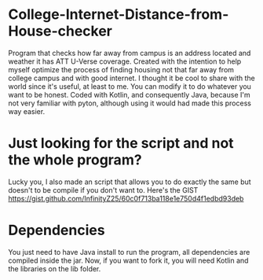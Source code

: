 # College-Internet-Distance-from-House-checker
Program that checks how far away from campus is an address located and weather it has ATT U-Verse coverage. Created with the intention to help myself optimize the process of finding housing not that far away from college campus and with good internet. I thought it be cool to share with the world since it's useful, at least to me. You can modify it to do whatever you want to be honest. Coded with Kotlin, and consequently Java, because I'm not very familiar with pyton, although using it would had made this process way easier.

# Just looking for the script and not the whole program?
Lucky you, I also made an script that allows you to do exactly the same but doesn't to be compile if you don't want to. Here's the GIST https://gist.github.com/InfinityZ25/60c0f713ba118e1e750d4f1edbd93deb

# Dependencies
You just need to have Java install to run the program, all dependencies are compiled inside the jar. Now, if you want to fork it, you will need Kotlin and the libraries on the lib folder.
